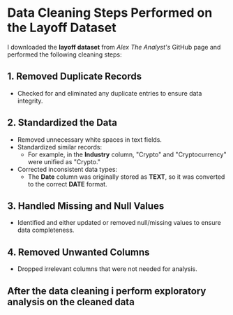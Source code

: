 # Data Cleaning Steps Performed on the Layoff Dataset  

I downloaded the **layoff dataset** from *Alex The Analyst's* GitHub page and performed the following cleaning steps:  

## 1. Removed Duplicate Records  
- Checked for and eliminated any duplicate entries to ensure data integrity.  

## 2. Standardized the Data  
- Removed unnecessary white spaces in text fields.  
- Standardized similar records:
  - For example, in the **Industry** column, "Crypto" and "Cryptocurrency" were unified as "Crypto."  
- Corrected inconsistent data types:
  - The **Date** column was originally stored as **TEXT**, so it was converted to the correct **DATE** format.  

## 3. Handled Missing and Null Values  
- Identified and either updated or removed null/missing values to ensure data completeness.  

## 4. Removed Unwanted Columns  
- Dropped irrelevant columns that were not needed for analysis.  

## After the data cleaning i perform exploratory analysis on the cleaned data
